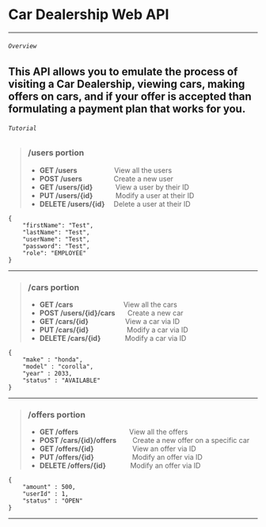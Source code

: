 # Car Dealership Web API
___
###### `Overview`
This API allows you to emulate the process of visiting a Car Dealership, viewing cars, making offers on cars, and if your 
offer is accepted than formulating a payment plan that works for you.
---
###### `Tutorial`


> ### /users portion
>* **GET /users**  &emsp;&emsp;&emsp;&emsp;&ensp;&nbsp;&nbsp;View all the users
>* **POST /users**  &emsp;&emsp;&emsp;&emsp;&nbsp;Create a new user
>* **GET /users/{id}**  &emsp;&emsp;&emsp;View a user by their ID
>* **PUT /users/{id}**  &emsp;&emsp;&emsp;Modify a user at their ID
>* **DELETE /users/{id}**  &emsp;Delete a user at their ID


```
{
    "firstName": "Test",
    "lastName": "Test",
    "userName": "Test",
    "password": "Test",
    "role": "EMPLOYEE"
}
```
---

> ### /cars portion
>* **GET /cars** &emsp;&emsp;&emsp;&emsp;&emsp;&emsp;&emsp;View all the cars
>* **POST /users/{id}/cars** &emsp;&ensp;Create a new car
>* **GET /cars/{id}** &emsp;&emsp;&emsp;&emsp;&emsp;View a car via ID
>* **PUT /cars/{id}**&emsp;&emsp;&emsp;&emsp;&emsp;&ensp;Modify a car via ID
>* **DELETE /cars/{id}**&emsp;&emsp;&emsp;&ensp;Modify a car via ID

```
{
    "make" : "honda",
    "model" : "corolla",
    "year" : 2033,
    "status" : "AVAILABLE"
}
```
---

> ### /offers portion
>* **GET /offers** &emsp;&emsp;&emsp;&emsp;&emsp;&emsp;&ensp;&nbsp;&nbsp;View all the offers
>* **POST /cars/{id}/offers** &emsp;&ensp;&nbsp;&nbsp;Create a new offer on a specific car
>* **GET /offers/{id}** &emsp;&emsp;&emsp;&emsp;&emsp;&nbsp;View an offer via ID
>* **PUT /offers/{id}**&emsp;&emsp;&emsp;&emsp;&emsp;&ensp;Modify an offer via ID
>* **DELETE /offers/{id}**&emsp;&emsp;&emsp;&ensp;Modify an offer via ID

```
{
    "amount" : 500,
    "userId" : 1,
    "status" : "OPEN"
}
```
---

